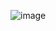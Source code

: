 ![image](https://github.com/SarfarazQadir/Weather-App-Through-Geolocation-Javascript-Project/assets/144503703/32f71ff9-b9bf-44d1-aeab-abfd47af9f72)

